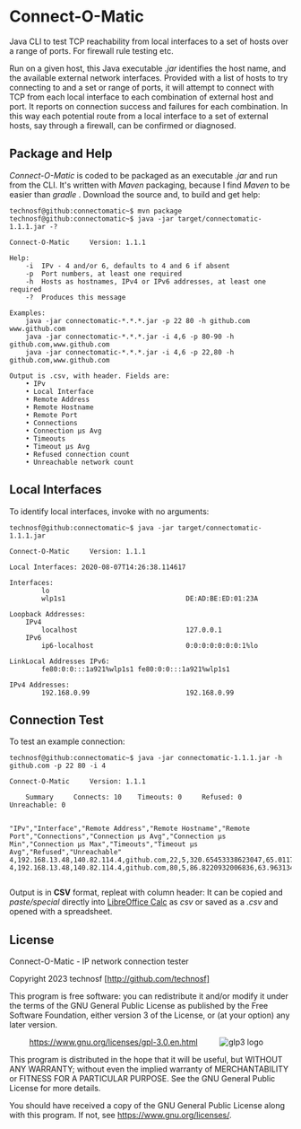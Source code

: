 # Connect-O-Matic
Java CLI to test TCP reachability from local interfaces to a set of hosts over a range of ports. For firewall rule testing etc.

Run on a given host, this Java executable  _.jar_  identifies the host name, and the available external network interfaces. Provided with a list of hosts to try connecting to and a set or range of ports, it will attempt to connect with TCP from each local interface to each combination of external host and port.
It reports on connection success and failures for each combination.
In this way each potential route from a local interface to a set of external hosts, say through a firewall, can be confirmed or diagnosed.

## Package and Help
_Connect-O-Matic_  is coded to be packaged as an executable  _.jar_  and run from the CLI. It's written with  _Maven_  packaging, because I find  _Maven_  to be easier than _gradle_ . Download the source and, to build and get help:

```console
technosf@github:connectomatic~$ mvn package
technosf@github:connectomatic~$ java -jar target/connectomatic-1.1.1.jar -?	

Connect-O-Matic		Version: 1.1.1

Help:
	-i	IPv - 4 and/or 6, defaults to 4 and 6 if absent
	-p	Port numbers, at least one required
	-h	Hosts as hostnames, IPv4 or IPv6 addresses, at least one required
	-?	Produces this message

Examples:
	java -jar connectomatic-*.*.*.jar -p 22 80 -h github.com www.github.com
	java -jar connectomatic-*.*.*.jar -i 4,6 -p 80-90 -h github.com,www.github.com
	java -jar connectomatic-*.*.*.jar -i 4,6 -p 22,80 -h github.com,www.github.com

Output is .csv, with header. Fields are:
	• IPv
	• Local Interface
	• Remote Address
	• Remote Hostname
	• Remote Port
	• Connections
	• Connection μs Avg
	• Timeouts
	• Timeout μs Avg
	• Refused connection count
	• Unreachable network count

```
	
## Local Interfaces
To identify local interfaces, invoke with no arguments:	

```console
technosf@github:connectomatic~$ java -jar target/connectomatic-1.1.1.jar

Connect-O-Matic		Version: 1.1.1

Local Interfaces: 2020-08-07T14:26:38.114617

Interfaces:
		lo                              	
		wlp1s1                          	DE:AD:BE:ED:01:23A

Loopback Addresses:
	IPv4
		localhost                       	127.0.0.1
	IPv6
		ip6-localhost                   	0:0:0:0:0:0:0:1%lo

LinkLocal Addresses IPv6:
		fe80:0:0:::1a921%wlp1s1	fe80:0:0:::1a921%wlp1s1

IPv4 Addresses:
		192.168.0.99                    	192.168.0.99
```
## Connection Test
To test an example connection:

```console
technosf@github:connectomatic~$ java -jar connectomatic-1.1.1.jar -h github.com -p 22 80 -i 4

Connect-O-Matic		Version: 1.1.1

	Summary 	Connects: 10 	Timeouts: 0 	Refused: 0 	Unreachable: 0


"IPv","Interface","Remote Address","Remote Hostname","Remote Port","Connections","Connection μs Avg","Connection μs Min","Connection μs Max","Timeouts","Timeout μs Avg","Refused","Unreachable"
4,192.168.13.48,140.82.114.4,github.com,22,5,320.65453338623047,65.01171112060547,1101.0047607421875,0,0.0,0,0
4,192.168.13.48,140.82.114.4,github.com,80,5,86.8220932006836,63.963134765625,173.01504516601562,0,0.0,0,0


```
Output is in **CSV** format, repleat with column header: It can be copied and  _paste/special_  directly into [LibreOffice Calc](https://www.libreoffice.org/) as  _csv_  or saved as a  _.csv_  and opened with a spreadsheet.

## License

Connect-O-Matic - IP network connection tester

Copyright 2023  technosf  [http://github.com/technosf]

This program is free software: you can redistribute it and/or modify
it under the terms of the GNU General Public License as published by
the Free Software Foundation, either version 3 of the License, or
(at your option) any later version.

&nbsp;&nbsp;&nbsp;&nbsp;&nbsp;&nbsp;&nbsp;&nbsp;
https://www.gnu.org/licenses/gpl-3.0.en.html
&nbsp;&nbsp;&nbsp;&nbsp;&nbsp;&nbsp;&nbsp;&nbsp;
![glp3 logo](https://www.gnu.org/graphics/gplv3-127x51.png)


This program is distributed in the hope that it will be useful,
but WITHOUT ANY WARRANTY; without even the implied warranty of
MERCHANTABILITY or FITNESS FOR A PARTICULAR PURPOSE.  See the
GNU General Public License for more details.

You should have received a copy of the GNU General Public License
along with this program.  If not, see <https://www.gnu.org/licenses/>.

